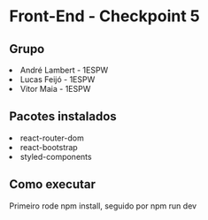 # Front-End - Checkpoint 5

## Grupo
<li> André Lambert - 1ESPW </li>
<li> Lucas Feijó - 1ESPW </li>
<li> Vitor Maia - 1ESPW </li>

## Pacotes instalados
<li> react-router-dom </li>
<li> react-bootstrap </li>
<li> styled-components </li>

## Como executar
Primeiro rode npm install, seguido por npm run dev
